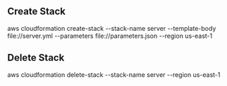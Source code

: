 ## Create Stack

aws cloudformation create-stack --stack-name server --template-body file://server.yml --parameters file://parameters.json --region us-east-1

## Delete Stack

aws cloudformation delete-stack --stack-name server --region us-east-1
